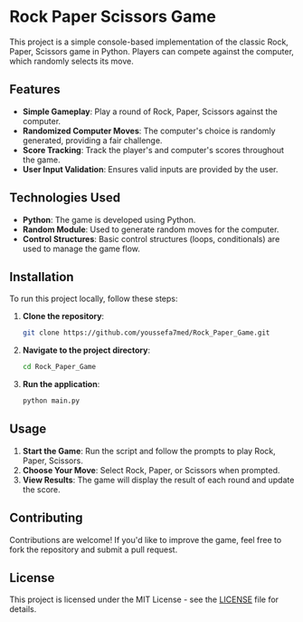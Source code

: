 # Rock Paper Scissors Game

This project is a simple console-based implementation of the classic Rock, Paper, Scissors game in Python. Players can compete against the computer, which randomly selects its move.

## Features

- **Simple Gameplay**: Play a round of Rock, Paper, Scissors against the computer.
- **Randomized Computer Moves**: The computer's choice is randomly generated, providing a fair challenge.
- **Score Tracking**: Track the player's and computer's scores throughout the game.
- **User Input Validation**: Ensures valid inputs are provided by the user.

## Technologies Used

- **Python**: The game is developed using Python.
- **Random Module**: Used to generate random moves for the computer.
- **Control Structures**: Basic control structures (loops, conditionals) are used to manage the game flow.

## Installation

To run this project locally, follow these steps:

1. **Clone the repository**:
   ```bash
   git clone https://github.com/youssefa7med/Rock_Paper_Game.git
   ```
2. **Navigate to the project directory**:
   ```bash
   cd Rock_Paper_Game
   ```
3. **Run the application**:
   ```bash
   python main.py
   ```

## Usage

1. **Start the Game**: Run the script and follow the prompts to play Rock, Paper, Scissors.
2. **Choose Your Move**: Select Rock, Paper, or Scissors when prompted.
3. **View Results**: The game will display the result of each round and update the score.

## Contributing

Contributions are welcome! If you'd like to improve the game, feel free to fork the repository and submit a pull request.

## License

This project is licensed under the MIT License - see the [LICENSE](LICENSE) file for details.
